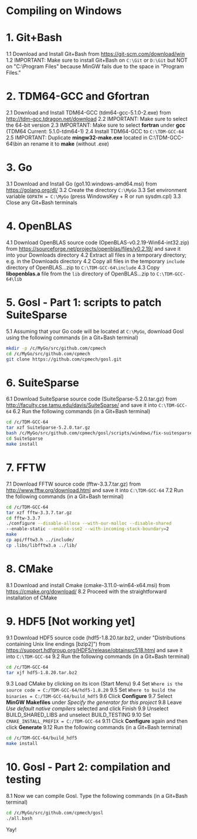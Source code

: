 # Compiling on Windows

# 1. Git+Bash
1.1 Download and Install Git+Bash from https://git-scm.com/download/win
1.2 IMPORTANT: Make sure to install Git+Bash on `C:\Git` or `D:\Git`
but NOT on "C:\Program Files" because MinGW fails due to the space in
"Program Files."

# 2. TDM64-GCC and Gfortran
2.1 Download and Install TDM64-GCC (tdm64-gcc-5.1.0-2.exe) from
http://tdm-gcc.tdragon.net/download
2.2 IMPORTANT: Make sure to select the 64-bit version
2.3 IMPORTANT: Make sure to select **fortran** under **gcc** (TDM64
Current: 5.1.0-tdm64-1)
2.4 Install TDM64-GCC to `C:\TDM-GCC-64`
2.5 IMPORTANT: Duplicate **mingw32-make.exe** located in
C:\TDM-GCC-64\bin an rename it to **make** (without .exe)

# 3. Go
3.1 Download and Install Go (go1.10.windows-amd64.msi) from
https://golang.org/dl/
3.2 Create the directory `C:\MyGo`
3.3 Set environment variable `GOPATH = C:\MyGo` (press WindowsKey + R
or run sysdm.cpl)
3.3 Close any Git+Bash terminals

# 4. OpenBLAS
4.1 Download OpenBLAS source code (OpenBLAS-v0.2.19-Win64-int32.zip)
from https://sourceforge.net/projects/openblas/files/v0.2.19/ and save
it into your Downloads directory
4.2 Extract all files in a temporary directory; e.g. in the Downloads directory
4.2 Copy all files in the temporary `include` directory of
OpenBLAS...zip to `C:\TDM-GCC-64\include`
4.3 Copy **libopenblas.a** file from the `lib` directory of
OpenBLAS...zip to `C:\TDM-GCC-64\lib`

# 5. Gosl - Part 1: scripts to patch SuiteSparse
5.1 Assuming that your Go code will be located at `C:\MyGo`, download
Gosl using the following commands (in a Git+Bash terminal)
```bash
mkdir -p /c/MyGo/src/github.com/cpmech
cd /c/MyGo/src/github.com/cpmech
git clone https://github.com/cpmech/gosl.git
```

# 6. SuiteSparse
6.1 Download SuiteSparse source code (SuiteSparse-5.2.0.tar.gz) from
http://faculty.cse.tamu.edu/davis/SuiteSparse/ and save it into
`C:\TDM-GCC-64`
6.2 Run the following commands (in a Git+Bash terminal)
```bash
cd /c/TDM-GCC-64
tar xzf SuiteSparse-5.2.0.tar.gz
bash /c/MyGo/src/github.com/cpmech/gosl/scripts/windows/fix-suitesparse/replace-files.bash
cd SuiteSparse
make install
```

# 7. FFTW
7.1 Download FFTW source code (fftw-3.3.7.tar.gz) from
http://www.fftw.org/download.html and save it into `C:\TDM-GCC-64`
7.2 Run the following commands (in a Git+Bash terminal)
```bash
cd /c/TDM-GCC-64
tar xzf fftw-3.3.7.tar.gz
cd fftw-3.3.7
./configure --disable-alloca --with-our-malloc --disable-shared
--enable-static --enable-sse2 --with-incoming-stack-boundary=2
make
cp api/fftw3.h ../include/
cp .libs/libfftw3.a ../lib/
```

# 8. CMake
8.1 Download and install Cmake (cmake-3.11.0-win64-x64.msi) from
https://cmake.org/download/
8.2 Proceed with the straightforward installation of CMake

# 9. HDF5 [Not working yet]
9.1 Download HDF5 source code (hdf5-1.8.20.tar.bz2, under
"Distributions containing Unix line endings [bzip2]") from
https://support.hdfgroup.org/HDF5/release/obtainsrc518.html and save
it into `C:\TDM-GCC-64`
9.2 Run the following commands (in a Git+Bash terminal)
```bash
cd /c/TDM-GCC-64
tar xjf hdf5-1.8.20.tar.bz2
```
9.3 Load CMake by clicking on its icon (Start Menu)
9.4 Set `Where is the source code = C:/TDM-GCC-64/hdf5-1.8.20`
9.5 Set `Where to build the binaries = C:/TDM-GCC-64/build_hdf5`
9.6 Click **Configure**
9.7 Select **MinGW Makefiles** under _Specify the generator for this project_
9.8 Leave _Use default native compilers_ selected and click Finish
9.9 Unselect BUILD_SHARED_LIBS and unselect BUILD_TESTING
9.10 Set `CMAKE_INSTALL_PREFIX = C:/TDM-GCC-64`
9.11 Click **Configure** again and then click **Generate**
9.12 Run the following commands (in a Git+Bash terminal)
```bash
cd /c/TDM-GCC-64/build_hdf5
make install
```

# 10. Gosl - Part 2: compilation and testing
8.1 Now we can compile Gosl. Type the following commands (in a
Git+Bash terminal)
```bash
cd /c/MyGo/src/github.com/cpmech/gosl
./all.bash
```

Yay!
